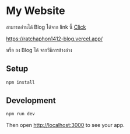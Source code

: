 # My Website

สามารถอ่านได้ Blog ได้จาก link นี้ [Click](https://ratchaphon1412-blog.vercel.app/)

https://ratchaphon1412-blog.vercel.app/

หรือ ลง Blog ได้ จากวิธีการข้างล่าง

## Setup

```bash
npm install
```

## Development

```bash
npm run dev
```

Then open [http://localhost:3000](http://localhost:3000) to see your app.
